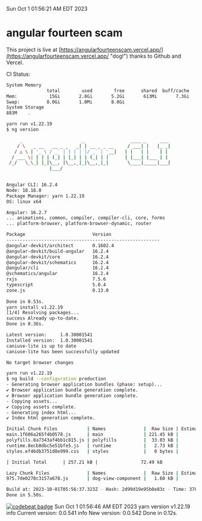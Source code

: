 Sun Oct  1 01:56:21 AM EDT 2023

# angular fourteen scam


This project is live at [https://angularfourteenscam.vercel.app/](https://angularfourteenscam.vercel.app/ "dog!") thanks to Github and Vercel.

CI Status: 

```bash
System Memory
               total        used        free      shared  buff/cache   available
Mem:            15Gi       2.8Gi       5.2Gi       613Mi       7.3Gi        11Gi
Swap:          8.0Gi       1.0Mi       8.0Gi
System Storage
883M	.
```
```bash
yarn run v1.22.19
$ ng version

     _                      _                 ____ _     ___
    / \   _ __   __ _ _   _| | __ _ _ __     / ___| |   |_ _|
   / △ \ | '_ \ / _` | | | | |/ _` | '__|   | |   | |    | |
  / ___ \| | | | (_| | |_| | | (_| | |      | |___| |___ | |
 /_/   \_\_| |_|\__, |\__,_|_|\__,_|_|       \____|_____|___|
                |___/
    

Angular CLI: 16.2.4
Node: 18.18.0
Package Manager: yarn 1.22.19
OS: linux x64

Angular: 16.2.7
... animations, common, compiler, compiler-cli, core, forms
... platform-browser, platform-browser-dynamic, router

Package                         Version
---------------------------------------------------------
@angular-devkit/architect       0.1602.4
@angular-devkit/build-angular   16.2.4
@angular-devkit/core            16.2.4
@angular-devkit/schematics      16.2.4
@angular/cli                    16.2.4
@schematics/angular             16.2.4
rxjs                            7.5.6
typescript                      5.0.4
zone.js                         0.13.0
    
Done in 0.53s.
yarn install v1.22.19
[1/4] Resolving packages...
success Already up-to-date.
Done in 0.36s.
```
```bash
Latest version:     1.0.30001541
Installed version:  1.0.30001541
caniuse-lite is up to date
caniuse-lite has been successfully updated

No target browser changes
```
```bash
yarn run v1.22.19
$ ng build --configuration production
- Generating browser application bundles (phase: setup)...
✔ Browser application bundle generation complete.
✔ Browser application bundle generation complete.
- Copying assets...
✔ Copying assets complete.
- Generating index html...
✔ Index html generation complete.

Initial Chunk Files           | Names              |  Raw Size | Estimated Transfer Size
main.1f606a265f4b0578.js      | main               | 221.45 kB |                60.56 kB
polyfills.8a7343af4bb1c815.js | polyfills          |  33.03 kB |                10.66 kB
runtime.8ecb8dbc5e51bfe5.js   | runtime            |   2.73 kB |                 1.27 kB
styles.ef46db3751d8e999.css   | styles             |   0 bytes |                       -

| Initial Total      | 257.21 kB |                72.49 kB

Lazy Chunk Files              | Names              |  Raw Size | Estimated Transfer Size
975.7de0278c3157a678.js       | dog-view-component |   1.60 kB |               804 bytes

Build at: 2023-10-01T05:56:37.323Z - Hash: 2d99d19e95b0e83c - Time: 3787ms
Done in 5.50s.
```
[![codebeat badge](https://codebeat.co/badges/8cb3c84a-d002-4f78-98dd-3540260c751a)](https://codebeat.co/projects/github-com-kfedora-angularfourteenscam-master)
Sun Oct  1 01:56:46 AM EDT 2023
yarn version v1.22.19
info Current version: 0.0.541
info New version: 0.0.542
Done in 0.12s.
